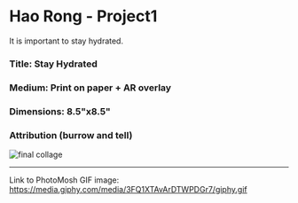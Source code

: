 # Hao Rong - Project1

It is important to stay hydrated.

### Title: Stay Hydrated <br>
### Medium: Print on paper + AR overlay <br>
### Dimensions: 8.5"x8.5" <br>
### Attribution (burrow and tell) <br>

![final collage](https://i.imgur.com/87O6sMo.png)
***

Link to PhotoMosh GIF image: https://media.giphy.com/media/3FQ1XTAvArDTWPDGr7/giphy.gif

